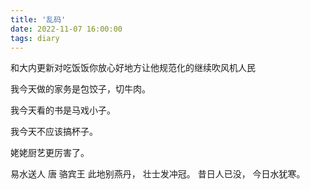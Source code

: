 ```yaml
---
title: '乱码'
date: 2022-11-07 16:00:00
tags: diary
---
```

和大内更新对吃饭饭你放心好地方让他规范化的继续吹风机人民

我今天做的家务是包饺子，切牛肉。

我今天看的书是马戏小子。

我今天不应该搞杯子。

姥姥厨艺更厉害了。

易水送人 唐 骆宾王
此地别燕丹，
壮士发冲冠。
昔日人已没，
今日水犹寒。
